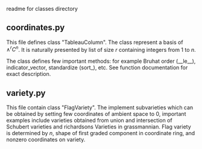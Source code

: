 readme for classes directory

## coordinates.py 
This file defines class "TableauColumn". The class represent a basis of $\wedge^r C^n$. It is naturally presented by list of size $r$ containing integers from 1 to $n$.

The class defines few important methods: for example Bruhat order (\_\_le\_\_), indicator\_vector, standardize (sort_), etc. See function documentation for exact description.

## variety.py
This file contain class "FlagVariety". The implement subvarieties which can be obtained by setting few coordinates of ambient space to 0, important examples include varieties obtained from union and intersection of Schubert varieties and richardsons Varieties in grassmannian. Flag variety is determined by $n$, shape of first graded component in coordinate ring, and nonzero coordinates on variety.


